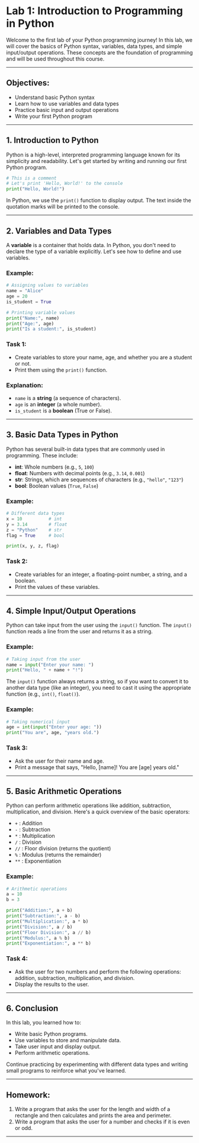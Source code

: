 # Lab 1: Introduction to Programming in Python

Welcome to the first lab of your Python programming journey! In this lab, we will cover the basics of Python syntax, variables, data types, and simple input/output operations. These concepts are the foundation of programming and will be used throughout this course.

---

## Objectives:
- Understand basic Python syntax
- Learn how to use variables and data types
- Practice basic input and output operations
- Write your first Python program

---

## 1. Introduction to Python

Python is a high-level, interpreted programming language known for its simplicity and readability. Let's get started by writing and running our first Python program.

```python
# This is a comment
# Let's print 'Hello, World!' to the console
print("Hello, World!")
```

In Python, we use the `print()` function to display output. The text inside the quotation marks will be printed to the console.

---

## 2. Variables and Data Types

A **variable** is a container that holds data. In Python, you don't need to declare the type of a variable explicitly. Let's see how to define and use variables.

### Example:

```python
# Assigning values to variables
name = "Alice"
age = 20
is_student = True

# Printing variable values
print("Name:", name)
print("Age:", age)
print("Is a student:", is_student)
```

### Task 1:
- Create variables to store your name, age, and whether you are a student or not.
- Print them using the `print()` function.

### Explanation:
- `name` is a **string** (a sequence of characters).
- `age` is an **integer** (a whole number).
- `is_student` is a **boolean** (True or False).

---

## 3. Basic Data Types in Python

Python has several built-in data types that are commonly used in programming. These include:

- **int**: Whole numbers (e.g., `5`, `100`)
- **float**: Numbers with decimal points (e.g., `3.14`, `0.001`)
- **str**: Strings, which are sequences of characters (e.g., `"hello"`, `"123"`)
- **bool**: Boolean values (`True`, `False`)

### Example:

```python
# Different data types
x = 10          # int
y = 3.14        # float
z = "Python"    # str
flag = True     # bool

print(x, y, z, flag)
```

### Task 2:
- Create variables for an integer, a floating-point number, a string, and a boolean.
- Print the values of these variables.

---

## 4. Simple Input/Output Operations

Python can take input from the user using the `input()` function. The `input()` function reads a line from the user and returns it as a string.

### Example:

```python
# Taking input from the user
name = input("Enter your name: ")
print("Hello, " + name + "!")
```

The `input()` function always returns a string, so if you want to convert it to another data type (like an integer), you need to cast it using the appropriate function (e.g., `int()`, `float()`).

### Example:

```python
# Taking numerical input
age = int(input("Enter your age: "))
print("You are", age, "years old.")
```

### Task 3:
- Ask the user for their name and age.
- Print a message that says, "Hello, [name]! You are [age] years old."

---

## 5. Basic Arithmetic Operations

Python can perform arithmetic operations like addition, subtraction, multiplication, and division. Here's a quick overview of the basic operators:

- `+` : Addition
- `-` : Subtraction
- `*` : Multiplication
- `/` : Division
- `//` : Floor division (returns the quotient)
- `%` : Modulus (returns the remainder)
- `**` : Exponentiation

### Example:

```python
# Arithmetic operations
a = 10
b = 3

print("Addition:", a + b)
print("Subtraction:", a - b)
print("Multiplication:", a * b)
print("Division:", a / b)
print("Floor Division:", a // b)
print("Modulus:", a % b)
print("Exponentiation:", a ** b)
```

### Task 4:
- Ask the user for two numbers and perform the following operations: addition, subtraction, multiplication, and division.
- Display the results to the user.

---

## 6. Conclusion

In this lab, you learned how to:
- Write basic Python programs.
- Use variables to store and manipulate data.
- Take user input and display output.
- Perform arithmetic operations.

Continue practicing by experimenting with different data types and writing small programs to reinforce what you've learned.

---

## Homework:
1. Write a program that asks the user for the length and width of a rectangle and then calculates and prints the area and perimeter.
2. Write a program that asks the user for a number and checks if it is even or odd.

---